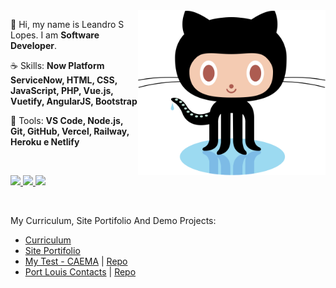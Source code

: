 <img src="octocat.svg" min-width="300px" max-width="300px" width="300px" align="right" alt="logo github">

<p align="left"> 
 🖖 Hi, my name is Leandro S Lopes. I am <strong>Software Developer</strong>.
</p>

<p align="left">
  ☕ Skills: <strong>Now Platform ServiceNow, HTML, CSS, JavaScript, PHP, Vue.js, Vuetify, AngularJS, Bootstrap</strong>
</p>

<p align="left">
  💼 Tools: <strong>VS Code, Node.js, Git, GitHub, Vercel, Railway, Heroku e Netlify</strong>
</p>

<br />

<p align="left">
  <a href="https://www.linkedin.com/in/programmer-leandrolopes" target="_blank" rel="noopener noreferrer" alt="Linkedin">
    <img src="https://img.shields.io/badge/-Linkedin-0e76a8?style=for-the-badge&logo=Linkedin&logoColor=FFFFFF& link=https://www.linkedin.com/in/programmer-leandrolopes/"
    />
  </a>

  <a href="https://github.com/leandroslopes" target="_blank" rel="noopener noreferrer" alt="GitHub">
    <img src="https://img.shields.io/badge/-GitHub-333?style=for-the-badge&logo=GitHub&logoColor=FFFFFF&link=https://github.com/leandroslopes" />
  </a>
  
  <a href="https://nowlearning.servicenow.com/lxp?id=nl_public&user=leandroslopes" target="_blank" rel="noopener noreferrer" alt="ServiceNow Profile - Now Creators">
    <img src="https://img.shields.io/badge/-ServiceNow-B4D3C6?style=for-the-badge&logo=ServiceNow&logoColor=FFFFFF&link=https://nowlearning.servicenow.com/lxp?id=nl_public&user=leandroslopes" />
  </a>
</p> </br>

<p align="left">My Curriculum, Site Portifolio And Demo Projects:</p>

<p align="left">
 <ul>
  <li><a href="https://github.com/leandroslopes/curriculo" target="_blank" rel="noopener noreferrer" alt="Curriculum">Curriculum</a></li>
  <li><a href="https://leandroslopes.github.io/" target="_blank" rel="noopener noreferrer" alt="Site Portifolio">Site Portifolio</a></li>
  <li> 
   <a href="https://mytestcaema.netlify.app/#/" target="_blank" rel="noopener noreferrer" alt="My Test - CAEMA">My Test - CAEMA</a> | 
   <a href="https://github.com/leandroslopes/mytest-caema" target="_blank" rel="noopener noreferrer" alt="My Test - CAEMA - Repo">Repo</a>
  </li>
  <li>
   <a href="https://leandroslopes.github.io/portlouis_contacts/" target="_blank" rel="noopener noreferrer" alt="Port Louis Contacts">Port Louis Contacts</a> | 
   <a href="https://github.com/leandroslopes/portlouis_contacts" target="_blank" rel="noopener noreferrer" alt="Port Louis Contacts - Repo">Repo</a>
  </li>
 </ul>
</p>
